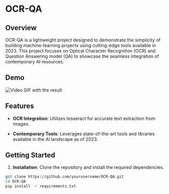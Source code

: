 # OCR-QA

## Overview

OCR-QA is a lightweight project designed to demonstrate the simplicity of building machine-learning projects using cutting-edge tools available in 2023. This project focuses on Optical Character Recognition (OCR) and Question Answering model (QA) to showcase the seamless integration of contemporary AI resources.

## Demo

![Video GIF with the result](./images/demo.gif)

## Features

- **OCR Integration**: Utilizes tesseract for accurate text extraction from images.

- **Contemporary Tools**: Leverages state-of-the-art tools and libraries available in the AI landscape as of 2023.

## Getting Started

1. **Installation**: Clone the repository and install the required dependencies.

```bash
git clone https://github.com/yourusername/OCR-QA.git
cd OCR-QA
pip install -r requirements.txt
```
